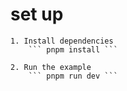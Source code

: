 # set up
    1. Install dependencies
        ``` pnpm install ```

    2. Run the example
        ``` pnpm run dev ```